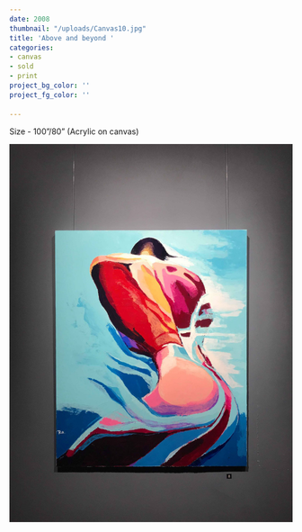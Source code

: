 ```yaml
---
date: 2008
thumbnail: "/uploads/Canvas10.jpg"
title: 'Above and beyond '
categories:
- canvas
- sold
- print
project_bg_color: ''
project_fg_color: ''

---
```

Size - 100”/80” (Acrylic on canvas)

![My Text](/uploads/Canvas10.jpg "My Title")